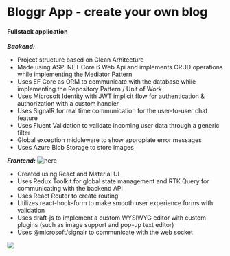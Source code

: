 # Bloggr App - create your own blog
#### Fullstack application

***Backend:***
- Project structure based on Clean Arhitecture
- Made using ASP. NET Core 6 Web Api and implements CRUD operations while implementing the Mediator Pattern
- Uses EF Core as ORM to communicate with the database while implementing the Repository Pattern / Unit of Work
- Uses Microsoft Identity with JWT implicit flow for authentication & authorization with a custom handler
- Uses SignalR for real time communication for the user-to-user chat feature
- Uses Fluent Validation to validate incoming user data through a generic filter
- Global exception middleware to show appropiate error messages
- Uses Azure Blob Storage to store images

***Frontend:*** ![here](https://github.com/smrazvan/blogr_client_dev)
- Created using React and Material UI
- Uses Redux Toolkit for global state management and RTK Query for communicating with the backend API
- Uses React Router to create routing
- Utilizes react-hook-form to make smooth user experience forms with validation
- Uses draft-js to implement a custom WYSIWYG editor with custom plugins (such as image support and pop-up text editor)
- Uses @microsoft/signalr to communicate with the web socket

![](https://raw.githubusercontent.com/smrazvan/Bloggr/dev/Presentation/src/assets/img/bloggr-low-resolution-logo-white-on-black-background.png)

